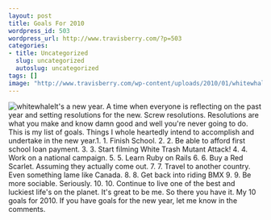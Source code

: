 ```yaml
--- 
layout: post
title: Goals For 2010
wordpress_id: 503
wordpress_url: http://www.travisberry.com/?p=503
categories: 
- title: Uncategorized
  slug: uncategorized
  autoslug: uncategorized
tags: []
image: "http://www.travisberry.com/wp-content/uploads/2010/01/whitewhale.jpg"
---
```

![whitewhale](http://www.travisberry.com/wp-content/uploads/2010/01/whitewhale.jpg "whitewhale")It's a new year. A time when everyone is reflecting on the past year and setting resolutions for the new. Screw resolutions. Resolutions are what you make and know damn good and well you're never going to do. This is my list of goals. Things I whole heartedly intend to accomplish and undertake in the new year.<!--more-->1. 1. Finish School.
2. 2. Be able to afford first school loan payment.
3. 3. Start filming White Trash Mutant Attack!
4. 4. Work on a national campaign.
5. 5. Learn Ruby on Rails
6. 6. Buy a Red Scarlet. Assuming they actually come out.
7. 7. Travel to another country. Even something lame like Canada.
8. 8. Get back into riding BMX
9. 9. Be more sociable. Seriously.
10. 10. Continue to live one of the best and luckiest life's on the planet. It's great to be me.
So there you have it. My 10 goals for 2010. If you have goals for the new year, let me know in the comments.
